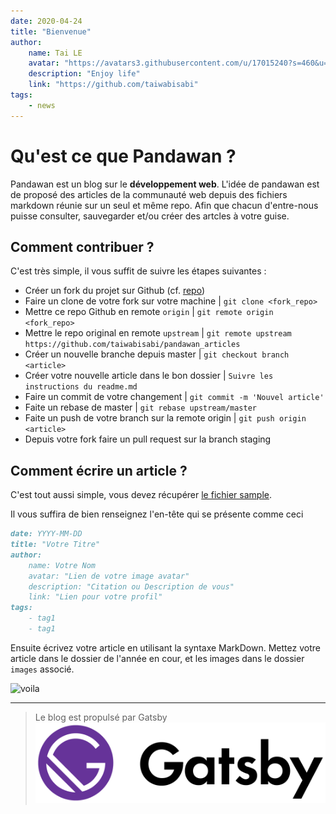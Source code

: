```yaml
---
date: 2020-04-24 
title: "Bienvenue" 
author: 
    name: Tai LE
    avatar: "https://avatars3.githubusercontent.com/u/17015240?s=460&u=3a5597dca84d3eadea42c5433d80ab44847999b6&v=4"
    description: "Enjoy life"
    link: "https://github.com/taiwabisabi"
tags:
	- news
---
```


# Qu'est ce que Pandawan ?  
Pandawan est un blog sur le **développement web**.
L'idée de pandawan est de proposé des articles de la communauté web depuis des fichiers markdown réunie sur un seul et même repo.
Afin que chacun d'entre-nous puisse consulter, sauvegarder et/ou créer des artcles à votre guise.

## Comment contribuer ?
C'est très simple, il vous suffit de suivre les étapes suivantes :
* Créer un fork du projet sur Github (cf. [repo](https://github.com/taiwabisabi/pandawan_articles/))
* Faire un clone de votre fork sur votre machine | `git clone <fork_repo>`
* Mettre ce repo Github en remote `origin` | `git remote origin <fork_repo>`
* Mettre le repo original en remote `upstream` | `git remote upstream https://github.com/taiwabisabi/pandawan_articles`
* Créer un nouvelle branche depuis master | `git checkout branch <article>`
* Créer votre nouvelle article dans le bon dossier | `Suivre les instructions du readme.md`
* Faire un commit de votre changement | `git commit -m 'Nouvel article'`
* Faite un rebase de master | `git rebase upstream/master`
* Faite un push de votre branch sur la remote origin | `git push origin <article>`
* Depuis votre fork faire un pull request sur la branch staging

## Comment écrire un article ?
C'est tout aussi simple, vous devez récupérer [le fichier sample](https://github.com/taiwabisabi/pandawan_articles/blob/staging/YYYY-MM-DD-sample.md).

Il vous suffira de bien renseignez l'en-tête qui se présente comme ceci
```md
date: YYYY-MM-DD 
title: "Votre Titre" 
author: 
    name: Votre Nom
    avatar: "Lien de votre image avatar"
    description: "Citation ou Description de vous"
    link: "Lien pour votre profil"
tags: 
    - tag1
    - tag1
```

Ensuite écrivez votre article en utilisant la syntaxe MarkDown.
Mettez votre article dans le dossier de l'année en cour, et les images dans le dossier `images` associé.

![voila](https://media.giphy.com/media/8P1oO2JbrZK2uSYnL6/giphy.gif)

---

> Le blog est propulsé par Gatsby 
> ![Gatsby Logo](./images/gatsby_logo.png)